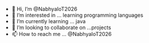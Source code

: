 - 👋 Hi, I’m @NabhyaIoT2026
- 👀 I’m interested in ... learning programming languages
- 🌱 I’m currently learning ... java
- 💞️ I’m looking to collaborate on ...projects
- 📫 How to reach me ... @NabhyaIoT2026

<!---
NabhyaIoT2026/NabhyaIoT2026 is a ✨ special ✨ repository because its `README.md` (this file) appears on your GitHub profile.
You can click the Preview link to take a look at your changes.
--->
